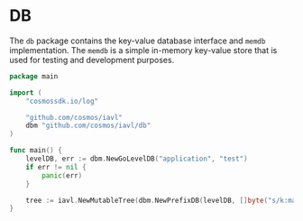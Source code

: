 # DB

The `db` package contains the key-value database interface and `memdb` implementation. The `memdb` is a simple in-memory key-value store that is used for testing and development purposes.

```go
package main

import (
    "cosmossdk.io/log"

    "github.com/cosmos/iavl"
    dbm "github.com/cosmos/iavl/db"
)

func main() {
    levelDB, err := dbm.NewGoLevelDB("application", "test")
    if err != nil {
        panic(err)
    }

    tree := iavl.NewMutableTree(dbm.NewPrefixDB(levelDB, []byte("s/k:main/")), 0, false, NewNopLogger())
}
```
